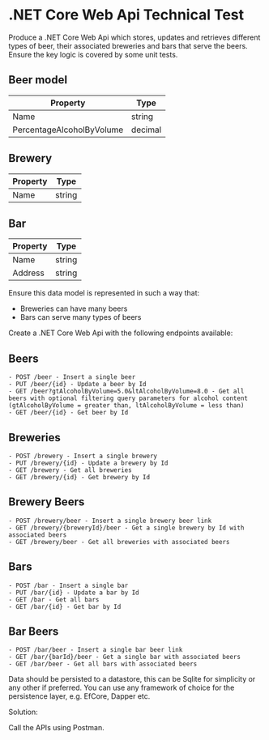 # .NET Core Web Api Technical Test

Produce a .NET Core Web Api which stores, updates and retrieves different types of beer, their associated breweries and bars that serve the beers. Ensure the key logic is covered by some unit tests.

## Beer model


| Property                  | Type    |
| ------------------------- | ------- |
| Name                      | string  |
| PercentageAlcoholByVolume | decimal |

## Brewery


| Property                  | Type    |
| ------------------------- | ------- |
| Name                      | string  |

## Bar

| Property                  | Type    |
| ------------------------- | ------- |
| Name                      | string  |
| Address                   | string  |

Ensure this data model is represented in such a way that:

- Breweries can have many beers
- Bars can serve many types of beers

Create a .NET Core Web Api with the following endpoints available:

## Beers

```
- POST /beer - Insert a single beer
- PUT /beer/{id} - Update a beer by Id
- GET /beer?gtAlcoholByVolume=5.0&ltAlcoholByVolume=8.0 - Get all beers with optional filtering query parameters for alcohol content (gtAlcoholByVolume = greater than, ltAlcoholByVolume = less than)
- GET /beer/{id} - Get beer by Id
```

## Breweries

```
- POST /brewery - Insert a single brewery
- PUT /brewery/{id} - Update a brewery by Id
- GET /brewery - Get all breweries
- GET /brewery/{id} - Get brewery by Id
```

## Brewery Beers

```
- POST /brewery/beer - Insert a single brewery beer link
- GET /brewery/{breweryId}/beer - Get a single brewery by Id with associated beers
- GET /brewery/beer - Get all breweries with associated beers
```

## Bars

```
- POST /bar - Insert a single bar
- PUT /bar/{id} - Update a bar by Id
- GET /bar - Get all bars
- GET /bar/{id} - Get bar by Id
```

## Bar Beers

```
- POST /bar/beer - Insert a single bar beer link
- GET /bar/{barId}/beer - Get a single bar with associated beers
- GET /bar/beer - Get all bars with associated beers
```

Data should be persisted to a datastore, this can be Sqlite for simplicity or any other if preferred. You can use any framework of choice for the persistence layer, e.g. EfCore, Dapper etc.

Solution:

Call the APIs using Postman.
